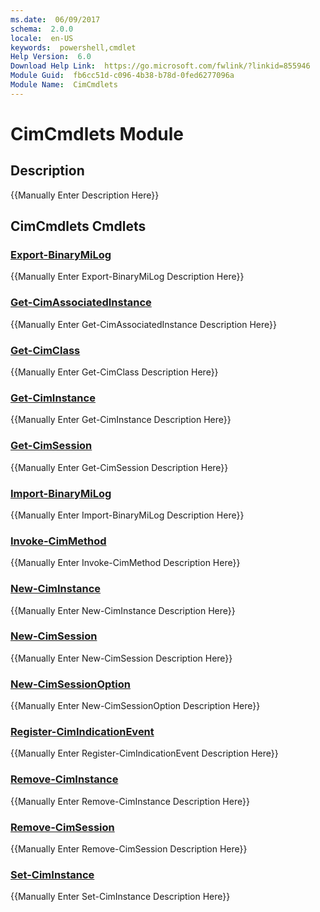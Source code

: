 ```yaml
---
ms.date:  06/09/2017
schema:  2.0.0
locale:  en-US
keywords:  powershell,cmdlet
Help Version:  6.0
Download Help Link:  https://go.microsoft.com/fwlink/?linkid=855946
Module Guid:  fb6cc51d-c096-4b38-b78d-0fed6277096a
Module Name:  CimCmdlets
---
```


# CimCmdlets Module
## Description
{{Manually Enter Description Here}}

## CimCmdlets Cmdlets
### [Export-BinaryMiLog](Export-BinaryMiLog.md)
{{Manually Enter Export-BinaryMiLog Description Here}}

### [Get-CimAssociatedInstance](Get-CimAssociatedInstance.md)
{{Manually Enter Get-CimAssociatedInstance Description Here}}

### [Get-CimClass](Get-CimClass.md)
{{Manually Enter Get-CimClass Description Here}}

### [Get-CimInstance](Get-CimInstance.md)
{{Manually Enter Get-CimInstance Description Here}}

### [Get-CimSession](Get-CimSession.md)
{{Manually Enter Get-CimSession Description Here}}

### [Import-BinaryMiLog](Import-BinaryMiLog.md)
{{Manually Enter Import-BinaryMiLog Description Here}}

### [Invoke-CimMethod](Invoke-CimMethod.md)
{{Manually Enter Invoke-CimMethod Description Here}}

### [New-CimInstance](New-CimInstance.md)
{{Manually Enter New-CimInstance Description Here}}

### [New-CimSession](New-CimSession.md)
{{Manually Enter New-CimSession Description Here}}

### [New-CimSessionOption](New-CimSessionOption.md)
{{Manually Enter New-CimSessionOption Description Here}}

### [Register-CimIndicationEvent](Register-CimIndicationEvent.md)
{{Manually Enter Register-CimIndicationEvent Description Here}}

### [Remove-CimInstance](Remove-CimInstance.md)
{{Manually Enter Remove-CimInstance Description Here}}

### [Remove-CimSession](Remove-CimSession.md)
{{Manually Enter Remove-CimSession Description Here}}

### [Set-CimInstance](Set-CimInstance.md)
{{Manually Enter Set-CimInstance Description Here}}
